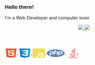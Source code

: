 ### Hello there!

I'm a Web Developer and computer lover

<div align="center">
  <a href="https://github.com/CastroGabriel-hub">
  <img height="180em" src="https://github-readme-stats.vercel.app/api?username=CastroGabriel-hub&show_icons=true&theme=dracula&include_all_commits=true&count_private=true"/>
  <img height="180em" src="https://github-readme-stats.vercel.app/api/top-langs/?username=CastroGabriel-hub&layout=compact&langs_count=7&theme=dracula"/>
</div>
  
##
  
  <div style="display: inline_block"><br>
  <img align="center" alt="Castro-HTML" height="30" width="40" src="https://raw.githubusercontent.com/devicons/devicon/master/icons/html5/html5-original.svg">
  <img align="center" alt="Castro-CSS" height="30" width="40" src="https://raw.githubusercontent.com/devicons/devicon/master/icons/css3/css3-original.svg">
  <img align="center" alt="Castro-Js" height="30" width="40" src="https://raw.githubusercontent.com/devicons/devicon/master/icons/javascript/javascript-plain.svg">
  <img align="center" alt="Castro-PHP" height="50" width="60" src="https://raw.githubusercontent.com/devicons/devicon/master/icons/php/php-plain.svg">
  <img align="center" alt="Castro-Java" height="35" width="45" src="https://raw.githubusercontent.com/devicons/devicon/master/icons/java/java-plain.svg">
</div>
          
